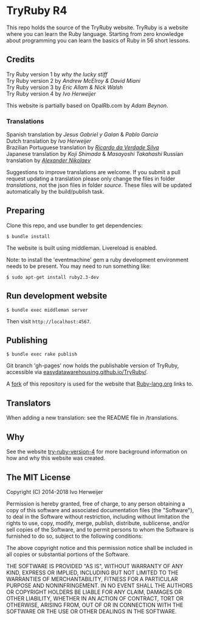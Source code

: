 # TryRuby R4

This repo holds the source of the TryRuby website. TryRuby is a website
where you can learn the Ruby language. Starting from zero knowledge about
programming you can learn the basics of Ruby in 56 short lessons.

## Credits
Try Ruby version 1 by _why the lucky stiff_  
Try Ruby version 2 by _Andrew McElroy & David Miani_  
Try Ruby version 3 by _Eric Allam & Nick Walsh_  
Try Ruby version 4 by _Ivo Herweijer_  

This website is partially based on OpalRb.com by _Adam Beynon_.

### Translations
Spanish translation by _Jesus Gabriel y Galan_ & _Pablo García_  
Dutch translation by _Ivo Herweijer_  
Brazilian Portuguese translation by [_Ricardo da Verdade Silva_](https://github.com/ricardovsilva)<br>
Japanese translation by _Koji Shimada_ & _Masayoshi Takahashi_
Russian translation by [_Alexander Nikolaev_](https://github.com/startaper)<br>

Suggestions to improve translations are welcome.
If you submit a pull request updating a translation please
only change the files in folder _translations_,
not the json files in folder _source_.
These files will be updated automatically by the build/publish task.

## Preparing
Clone this repo, and use bundler to get dependencies:

    $ bundle install

The website is built using middleman. Livereload is enabled.

Note: to install the 'eventmachine' gem a ruby development environment needs to
be present. You may need to run something like:

    $ sudo apt-get install ruby2.3-dev

## Run development website

    $ bundle exec middleman server

Then visit `http://localhost:4567`.

## Publishing

    $ bundle exec rake publish

Git branch 'gh-pages' now holds the publishable version of TryRuby, accessible
via [easydatawarehousing.github.io/TryRuby/](https://easydatawarehousing.github.io/TryRuby/).

A [fork](https://github.com/ruby/TryRuby) of this repository is used for the website
that [Ruby-lang.org](https://www.ruby-lang.org) links to.

## Translators
When adding a new translation: see the README file in /translations.

## Why
See the website [try-ruby-version-4](https://easydatawarehousing.github.io/TryRuby/articles/try-ruby-version-4/)
for more background information on how and why this website was created.

## The MIT License

Copyright (C) 2014-2018 Ivo Herweijer

Permission is hereby granted, free of charge, to any person obtaining a copy
of this software and associated documentation files (the "Software"), to deal
in the Software without restriction, including without limitation the rights
to use, copy, modify, merge, publish, distribute, sublicense, and/or sell
copies of the Software, and to permit persons to whom the Software is
furnished to do so, subject to the following conditions:

The above copyright notice and this permission notice shall be included in
all copies or substantial portions of the Software.

THE SOFTWARE IS PROVIDED "AS IS", WITHOUT WARRANTY OF ANY KIND, EXPRESS OR
IMPLIED, INCLUDING BUT NOT LIMITED TO THE WARRANTIES OF MERCHANTABILITY,
FITNESS FOR A PARTICULAR PURPOSE AND NONINFRINGEMENT. IN NO EVENT SHALL THE
AUTHORS OR COPYRIGHT HOLDERS BE LIABLE FOR ANY CLAIM, DAMAGES OR OTHER
LIABILITY, WHETHER IN AN ACTION OF CONTRACT, TORT OR OTHERWISE, ARISING FROM,
OUT OF OR IN CONNECTION WITH THE SOFTWARE OR THE USE OR OTHER DEALINGS IN
THE SOFTWARE.
